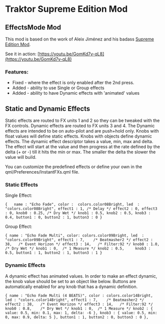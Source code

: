 # Traktor Supreme Edition Mod
## EffectsMode Mod 

This mod is based on the work of Aleix Jiménez and his badass [Supreme Edition Mod](https://www.patreon.com/supremeedition). 

See it in action: [https://youtu.be/GomKd7v-qL8](https://youtu.be/GomKd7v-qL8)

### Features:

* Fixed - where the effect is only enabled after the 2nd press.
* Added - ability to use Single or Group effects
* Added - ability to have Dynamic effects with 'animated' values

## Static and Dynamic Effects

Static effects are routed to FX units 1 and 2 so they can be tweaked with the FX controls. Dynamic effects are routed to FX units 3 and 4. The Dynamic effects are intended to be on auto-pilot and are push+hold only. Knobs with float values will define static effects. Knobs with objects define dynamic effects. The dynamic effect
descriptor takes a value, min, max and delta. The effect will start at the value and then progress at the rate defined by the delta (+ or -) till it hits the min or max. The smaller the delta the slower the value will build.

You can customize the predefined effects or define your own in the qml/Preferences/InstantFXs.qml file.

### Static Effects

Single Effect:

`
{  
	name : "Echo Fade",
	color :  colors.color08Bright,
	led	 : "colors.color08Bright",
	effect1 : 1, /* Delay */
	effect2 : 0,
	effect3 : 0,
	knob0 : 0.25, /* Dry Wet */
	knob1 : 0.5,
	knob2 : 0.5,
	knob3 : 0.4,
	button1 : 0,
	button2 : 1,
	button3 : 0
}
`

Group Effect:

`
{
	name : "Echo Fade Multi",
	color: colors.color09Bright,
	led	 : "colors.color09Bright",
	effect1 : 7,	/* Beatmasher2 */
	effect2 : 38,	/* Event Horizon */
	effect3 : 14,	/* Filter:92 */
	knob0 : 1.0,	/* Dry Wet */
	knob1 : 0,	/* 1 Measure */
	knob2 : 0.5,	
	knob3 : 0.5,
	button1 : 1,
	button2 : 1,
	button3 : 1
}
`

### Dynamic Effects

A dynamic effect has animated values. In order to make an effect dynamic, the knob value should be set to an object like below. Buttons are automatically enabled for any knob that has a dynamic definition. 

`
{
	name : "Echo Fade Multi (4 BEATS)",
	color : colors.color14Bright,
	led : "colors.color14Bright",
	effect1 : 7,	/* Beatmasher2 */
	effect2 : 38,	/* Event Horizon */
	effect3 : 14,	/* Filter:92 */
	knob0 : 0.8,	/* Dry Wet */
	knob1 : 0,	/* 1 Measure */
	knob2 : { value: 0.5, min: 0.1, max: 1, delta: -6 },
	knob3 : { value: 0.5, min: 0, max: 0.9, delta: 5 },
	button1 : 1,
	button2 : 0,
	button3 : 0
},
`